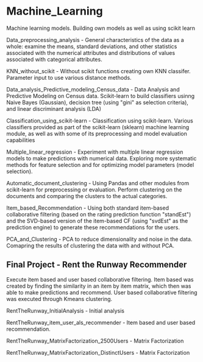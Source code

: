 # Machine_Learning
Machine learning models. Building own models as well as using scikit learn

Data_preprocessing_analysis - General characteristics of the data as a whole: examine the means, standard deviations, and other statistics associated with the numerical attributes and distributions of values associated with categorical attributes.

KNN_without_scikit - Without scikit functions creating own KNN classifer. Parameter input to use various distance methods.

Data_analysis_Predictive_modeling_Census_data - Data Analysis and Predictive Modeling on Census data. Scikit-learn to build classifiers usinng Naive Bayes (Gaussian), decision tree (using "gini" as selection criteria), and linear discriminant analysis (LDA)

Classification_using_scikit-learn - Classification using scikit-learn. Various classifiers provided as part of the scikit-learn (sklearn) machine learning module, as well as with some of its preprocessing and model evaluation capabilities

Multiple_linear_regression - Experiment with multiple linear regression models to make predictions with numerical data. Exploring more systematic methods for feature selection and for optimizing model parameters (model selection).

Automatic_document_clustering - Using Pandas and other modules from scikit-learn for preprocessing or evaluation. Perform clustering on the documents and comparing the clusters to the actual categories.

Item_based_Recommendation - Using both standard item-based collaborative filtering (based on the rating prediction function "standEst") and the SVD-based version of the item-based CF (using "svdEst" as the prediction engine) to generate these recommendations for the users.

PCA_and_Clustering - PCA to reduce dimensionality and noise in the data. Comapring the results of clustering the data with and without PCA.

## Final Project - Rent the Runway Recommender 

Execute item based and user based collaborative filtering. Item based was created by finding the similarity in an item by item matrix, which then was able to make predictions and recommend. User based collaborative filtering was executed through Kmeans clustering.

RentTheRunway_InitialAnalysis - Initial analysis

RentTheRunway_item_user_als_recommender - Item based and user based recommendation.

RentTheRunway_MatrixFactorization_2500Users - Matrix Factorization

RentTheRunway_MatrixFactorization_DistinctUsers - Matrix Factorization

